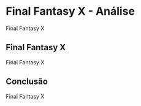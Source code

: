 ---
---

# Final Fantasy X - Análise

Final Fantasy X

## Final Fantasy X

Final Fantasy X

## Conclusão

Final Fantasy X
